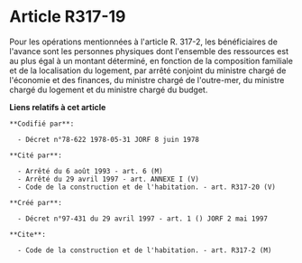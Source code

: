 # Article R317-19

Pour les opérations mentionnées à l'article R. 317-2, les bénéficiaires de l'avance sont les personnes physiques dont
l'ensemble des ressources est au plus égal à un montant déterminé, en fonction de la composition familiale et de la
localisation du logement, par arrêté conjoint du ministre chargé de l'économie et des finances, du ministre chargé de
l'outre-mer, du ministre chargé du logement et du ministre chargé du budget.

**Liens relatifs à cet article**

	**Codifié par**:

	  - Décret n°78-622 1978-05-31 JORF 8 juin 1978

	**Cité par**:

	  - Arrêté du 6 août 1993 - art. 6 (M)
	  - Arrêté du 29 avril 1997 - art. ANNEXE I (V)
	  - Code de la construction et de l'habitation. - art. R317-20 (V)

	**Créé par**:

	  - Décret n°97-431 du 29 avril 1997 - art. 1 () JORF 2 mai 1997

	**Cite**:

	  - Code de la construction et de l'habitation. - art. R317-2 (M)
